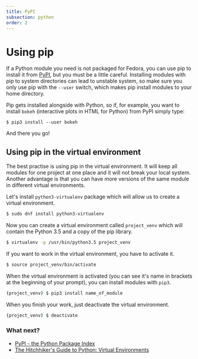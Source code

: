 ```yaml
---
title: PyPI
subsection: python
order: 2
---
```


# Using pip

If a Python module you need is not packaged for Fedora, you can use pip to install it from [PyPI](https://pypi.python.org/), but you must be a little careful. Installing modules with pip to system directories can lead to unstable system, so make sure you only use pip with the ```--user``` switch, which makes pip install modules to your home directory.

Pip gets installed alongside with Python, so if, for example, you want to install `bokeh` (interactive plots in HTML for Python) from PyPI simply type:

```
$ pip3 install --user bokeh
```

And there you go!

## Using pip in the virtual environment

The best practise is using pip in the virtual environment. It will keep all modules for one project at one place and it will not break your local system. Another advantage is that you can have more versions of the same module in different virtual environments.

Let's install `python3-virtualenv` package which will allow us to create a virtual environment.

```bash
$ sudo dnf install python3-virtualenv
```

Now you can create a virtual environment called `project_venv` which will contain the Python 3.5 and a copy of the pip library.

```bash
$ virtualenv -p /usr/bin/python3.5 project_venv
```

If you want to work in the virtual environment, you have to activate it.

```bash
$ source project_venv/bin/activate
```

When the virtual environment is activated (you can see it's name in brackets at the beginning of your prompt), you can install modules with `pip3`.

```bash
(project_venv) $ pip3 install name_of_module
```

When you finish your work, just deactivate the virtual environment.

```bash
(project_venv) $ deactivate
```

### What next?

 * [PyPI - the Python Package Index](https://pypi.python.org/)
 * [The Hitchhiker's Guide to Python: Virtual Environments](http://docs.python-guide.org/en/latest/dev/virtualenvs/)

